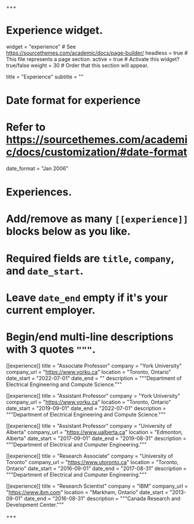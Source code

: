 +++
# Experience widget.
widget = "experience"  # See https://sourcethemes.com/academic/docs/page-builder/
headless = true  # This file represents a page section.
active = true  # Activate this widget? true/false
weight = 30  # Order that this section will appear.

title = "Experience"
subtitle = ""

# Date format for experience
#   Refer to https://sourcethemes.com/academic/docs/customization/#date-format
date_format = "Jan 2006"

# Experiences.
#   Add/remove as many `[[experience]]` blocks below as you like.
#   Required fields are `title`, `company`, and `date_start`.
#   Leave `date_end` empty if it's your current employer.
#   Begin/end multi-line descriptions with 3 quotes `"""`.
[[experience]]
  title = "Associate Professor"
  company = "York University"
  company_url = "https://www.yorku.ca"
  location = "Toronto, Ontario"
  date_start = "2022-07-01"
  date_end = ""
  description = """Department of Electrical Engineering and Compute Science."""

[[experience]]
  title = "Assistant Professor"
  company = "York University"
  company_url = "https://www.yorku.ca"
  location = "Toronto, Ontario"
  date_start = "2019-09-01"
  date_end = "2022-07-01"
  description = """Department of Electrical Engineering and Compute Science."""

[[experience]]
  title = "Assistant Professor"
  company = "University of Alberta"
  company_url = "https://www.ualberta.ca"
  location = "Edmonton, Alberta"
  date_start = "2017-09-01"
  date_end = "2019-08-31"
  description = """Department of Electrical and Computer Engineering."""

[[experience]]
  title = "Research Associate"
  company = "University of Toronto"
  company_url = "https://www.utoronto.ca"
  location = "Toronto, Ontario"
  date_start = "2016-09-01"
  date_end = "2017-08-31"
  description = """Department of Electrical and Computer Engineering."""
  
  [[experience]]
  title = "Research Scientist"
  company = "IBM"
  company_url = "https://www.ibm.com"
  location = "Markham, Ontario"
  date_start = "2013-09-01"
  date_end = "2016-08-31"
  description = """Canada Research and Development Center."""

+++
